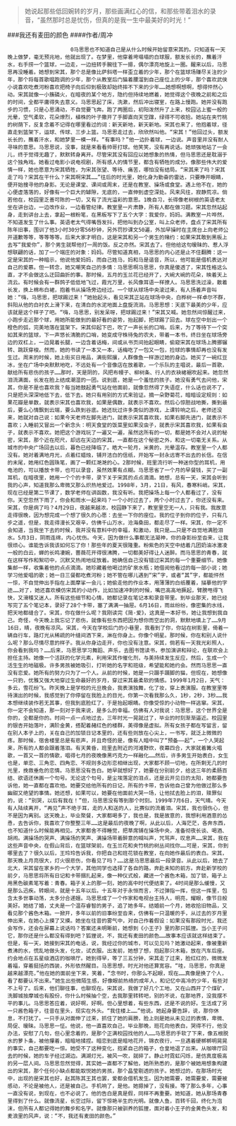 > 她说起那些低回婉转的岁月，那些画满红心的信，和那些带着泪水的录音，“虽然那时总是忧伤，但真的是我一生中最美好的时光！”

###我还有麦田的颜色
####作者/周冲

						0马思思也不知道自己是从什么时候开始留意宋其的。只知道有一天晚上做梦，毫无预兆地，他就出现了。在梦里，他穿着垮塌塌的白球服，额发长长的，蘸着汗水，右手捞一个篮球，一边走，一边扭转手腕往下一摁，偶尔漂亮地旋上一圈。醒来以后，马思思再没睡着。她想到宋其，那个总是像比萨斜塔一样歪立着的少年，那个在篮球场赚尽关注的少年，那个将每首歌唱跑调的少年，那个从教室后门猫着腰溜到自己座位上的少年，那个喜欢武侠小说喜欢吃煮河粉喜欢把椅子向后仰到极致却始终摔不下来的少年……她想啊想啊，想得怦然心动。宋其就像一小簇磷火，在暗夜的某个地方，隐约但持续地燃着，她觉得这个夜晚之前和之后的时间，全都平庸得失去意义。马思思起了床，洗漱，然后冲出寝室，在路上慢跑。她并没有跑步的习惯，只是心思涌动，不自觉要飞奔。跑了两圈后，初阳泼然升了上来，校园沾上蜜一般的光晕，空气柔软，花朵燎烈，植株的叶子撒开了手脚直向天空蹿，绿得不可收拾。她站在夹竹桃的树荫下，反复念着不记得在哪里看过的词：新天新地，新天新地。宋其也来了，他抱着球，径直走到篮架下，运球、传球、三步上篮。马思思走过去，欣欣然叫他。“宋其！”他回过头，额发长长的，蘸着汗水，和她梦里一模一样。“有事吗？”他一边扑着球，一边说。声音里并没有耐人寻味的意思。马思思说，没事，就是来看看帅哥打球。他笑笑，没有再说话。她顽强地站了一会儿，终于觉得无趣了，默默转身离开。尽管宋其没有回应以她想象的热情，但马思思还是耽溺于这个独角戏。她看过电影小说电视剧，所有感人的情节里，都含有牺牲的成分。像那些伟大的爱情一样，她也愿意为宋其牺牲，为宋其张望、等待、痛苦，哪怕没有结局。“宋其来了吗？宋其走了吗？宋其在干什么？宋其啊宋其……”往后的时光里，她化身为勤奋的雷达，只要睁开眼睛，便开始搜寻他的身影。无论是课堂、课间或周末，还是在教室、操场或食堂。遇上他不在，她的心便虚落落的，好像有一个巨大的罅隙，无底的，一直伸到虚空深处。风来风往，寂静荒凉。倘若他在，校园里乏善可陈的一切，又有了流光溢彩的意思。1晚自习，长得像老树根的英语老太坐在讲台边，一边改作业，一边看管纪律。教室里一片肃静，所有人都在做习题。宋其忽然站起身，走到讲台上去，拿起一根粉笔，在黑板写下了五个大字：我爱你，妈妈。满教室一片哗然，不知道发生了什么事。英语老太气得嘴唇发抖，把他叫到办公室，叫上众老师，盘点了宋其所有陈年旧事，围训了他3小时30分零56秒钟，另外罚抄课文50遍，外加早操时在主席台上向老师公开道歉等等，等等等等。后来大家才明白，这是宋其和另一个男生的赌约：如果宋其敢到黑板上去写“我爱你”，那个男生就帮他打一周的饭。反之亦然。宋其去了。但他给这句暧昧的、惹人浮想联翩的话，加了一个端庄的对象：妈妈。尽管知道真相，马思思的内心还是止不住翻腾：这一定是宋其的一种暗示，他说他爱妈妈，而自己姓马，妈和马是谐音，所以，他可能是借机表达对自己的爱慕。但一转念，她又嘲笑自己的多情：马思思啊马思思，你真是傻透了，宋其性格这么直，才不会做这么迂回曲折的事。那时候，五月的玉兰花已经开了，大碗大碗的花朵，映着天上流云。有时候会有一群鸽子低低地飞过，霞光万里，长风像耳语一样撩人。马思思洗过澡，散着长发，换上棉布白裙，抱着书从操场旁边经过。一个球从球场中央滚过来，有人扬着声音叫她：“嗨，马思思，把球踢过来！”她抬起头，看见宋其正站在球场中央，白桦树一样卓尔不群，斜阳从他的白衬衣上滑下来，在清白的水泥地面上盘旋流淌。马思思想：天底下最美的少年，应该就是这个样子了吧。“嗨，马思思，别发呆呀，把球踢过来！”宋其又喊。她忽然间惊醒过来，小跑步走近那个球，用她所能做到的最好看的姿势，抬起脚，把球踢了回去。球在空中划出一个橙色的弧，完美地落在篮架下。宋其仰起下巴，吹了一声长长的口哨。后来，为了等待下一个突如其来的篮球，下一声悠长清脆的口哨，她变成守株待兔的农夫，带着一本书，终日坐在球场旁边的双杠上，一边晃着长腿，一边含着话梅，间或从书页间抬起眼睛，偷窥宋其在球场上腾挪辗转、跳跃穿梭。然而，她的书读了一本又一本，话梅吃了一包又一包，捡球的事情却再也没有发生过。周末的时候，她上街买日用品，满街熙攘，人群像鱼一样游过她的身边。她买了一碗红豆冰，坐在广场中央默默地吃，不远处有一个音像店在放着歌，一个乐队的主唱说，最后一首歌，献给所有悲伤的孩子……那时，天是阴的，风把布幔子、柳树条、行人的衣袂裙裾吹起来。她忽然泪流满面，长发在脸上结成潮湿的一团。说到底，她是一个羞怯的孩子。她没有勇气去问他，宋其，你是不是也喜欢我？每当她鼓起勇气站在他面前，就像忽然得了失语症，什么话也说不了，只是把头深深地低下去，低下去。她只有用别的方式来验证。摘一朵野菊花，暗暗设定规则：如果花瓣是单数，就表示宋其也喜欢我，如果是偶数，就表示不喜欢。然后心惊胆战地撕，撕到最后，要么心情飘到云端，要么跌到谷底。她还玩过许多类似的游戏，上课铃响之后，老师还没来，她就对自己说：如果今天老师左脚先进门，就表示宋其喜欢我，如果右脚先进门，就表示不喜欢；入睡前又冒出一个新念头：明天食堂的饭菜里如果没虫子，就表示宋其喜欢我，如果有虫子，就表示不喜欢。她把这个游戏玩了一遍又一遍，虽然这所有的一切，都是她不会对人说的秘密，宋其，那个近在咫尺，却远在天边的宋其，一直都在这个秘密之外，和这一切毫无关系。从城市的中央广场回去以后，暮色已经降临了。皓大一轮月，米黄的，光晕温存。教室里一个人都没有。她对着满地月光，点着红蜡烛，铺开洁白的信纸，开始写一封永远寄不出去的长信。在信的末尾，她用红色圆珠笔，画了一颗红滟滟的心。2那时候，班里流行听一种迷你型的耳机，用电池的，可以播放卡带，也可以录音，虽然效果有点糊。马思思省了一个月的早餐钱，买了一副耳机，在暗夜里，她用一个个的卡带，录下关于宋其的点点滴滴。她想，总有一天，宋其会听到我的心声，知道我那么卑微又那么炽热地爱过。1998年，3月，21日，有风，春寒料峭。宋其，现在已经是第二节课了，数学老师在讲函数，我没有听。我把操场上每一个人都看过了，没有你。天空忽然下雨了，你会和雨水一起来吗？一个小时过去了，两个小时过去了，你还没有来。宋其，你是病了吗？4月29日，夜越来越浓，校园静下来了，教室里空无一人，只有我。我故意走得很晚，因为想完成一个想了很久的心愿：去坐一下你的座位。我的位子到你的位子，只有几步之遥，但是，我走得漫长又艰辛，仿佛千山万水，沧海桑田，都走尽了一样。宋其，你一定不会知道，当我坐下去的时候，我并没有意料中的幸福，和激动，我只是……只是不自觉地满脸泪水。5月3日，阴雨连绵，内心忧伤。今天，因为做什么事都无法凝神，你的身影纷至沓来，让我很烦心。谁能告诉我该如何忘了你！那些年的夏天很隆重。粉紫色的天空中结着几团奶油冰激凌一般的白云，蝉的长鸣凄婉，蔷薇花开得很沸腾，一切都美好得让人迷醉。而马思思的青春，就在这样写作和絮叨中，沉默又热闹地绽放着。她确信自己没有错过宋其的每一个重要细节。她像集邮一样，收集着他的点点滴滴。她珍藏着他喝过的矿泉水瓶；她借阅他看过的每一部小说；她学习他爱唱的歌；她一日三餐都吃煮河粉；她不管在哪儿遇到“宋”字，或者“其”字，都能怦然一惊，不自觉伸出手指在上面摩挲一会儿；她偷走他的作业本，用薄薄的白纸覆着，描摹他的字迹……对了，她还喜欢模仿宋其的小动作，比如加速冲刺的时候，嘴巴高高地撅起，臂膀甩得飞快，又滑稽又迷人。所有这些细节和心情，她都记录在笔记本和录音带里。到毕业那天，她已经写完了五个笔记本，录好了28个卡带，塞了满满一抽屉。6月16日，雨丝纷纷，像密集的水线，把天地都缝合了。宋其，你在做什么呢？我刚读完《简·爱》，这真是一本好书，她让我想到我自己。奇怪，今天晚上我忘记了悲伤，就像有些东西把因为想你而空出的洞，默默地填上了……9月16日，晴，夜晚有凉风。宋其，今天在学校后门的小巷里，我看到了你，你站在树影里，倚着一辆自行车，路灯光从稀疏的叶缝间洒下来，淋在你身上。你像个明星。那时候，你在和别人说什么呢？那么尽情尽意的样子。我从你身边走开，你也没有注意。宋其，倘若有一天我光彩照人，你会看到我吗？……后来，马思思学习舞蹈、声乐，去图书馆读书，参加演讲和辩论，在联欢会上担任主持。她像一个活跃的化学元素，利用宋其作催化剂，与美持续发生反应，然后，生成一个活生生的地磁极。许多男孩被她吸引，打听她的名字和班级，希望能和她约会。然而马思思一直没有恋爱。她所有的努力只为了一个人。从前的时候，她是一只蹑手蹑脚的猫，但现在，她想像一只豹，优雅又强大地穿过生命最好的岁月，穿过宋其最柔软的情感。1999年1月2日，天气：多云，雪花纷飞。昨天晚上是学校的元旦晚会，我表演独舞，化了妆，穿上表演服。在教室里等待演出的时候，我感觉到了你停留在我脸上的目光，你第一次看我那么久，1秒，2秒，3秒……我本想继续装作若无其事，但我到底脸红了，于是抬起眼睛。你像受惊的小动物一样逃窜。宋其，你一定不会知道，那一刻对于我来说，是多么的幸福。仿佛有人对我说：马思思，这个世界全是你的，全都是你的。时间一点一点地过去，三年时光一晃就过了，毕业的时刻渐渐逼近。校园里的银杏开始落叶，满阶金黄，搭配着赭红色的楼群，美得像是虚拟。所有女孩子都在写留言，留在别人本子上的，关在自己的加锁日记本里的，还有些则放在心尖上，一书写，就泛上微微的疼。那时候，宿舍楼里总是有悲声，并且奇怪的是，像有人暗中叫了“预备——起”，一个人哭起来，所有的人都会跟着落泪。有天黄昏，班里去附近的河滩野炊，夜幕四合，大家就着篝火唱歌，一首又一首的情歌，唱得七月的夜晚像黑巧克力一样融化……然后，许多男生开始表白，女生也是，单恋、三角恋、四角恋、不规则多边形恋相继出现，大家都不顾一切地，在所剩无几的时光里，挽救垂危的恋情。马思思没有告白。她早就想好了，她要在分别前夕，给这三年的柔肠百结、欲语还休画一个句号。无论这个句号，是尘埃落定的泪点，还是云开见日的太阳，她都要告诉他，她一直都在喜欢他。她要交给他所有的日记，所有的卡带，告诉他自己曾为他做过那么多幽甜又绝望的事情。她还想，如果可以，她要在他面前大哭一场，让他拭去脸上的泪，赎罪似的，说：“别哭，以后有我在！”但，马思思没有等到那个时刻。1999年7月6日，天气晴。今天有人陆续离开，“再见”声不绝于耳，走的人和送的人，比赛似的流着泪。宋其，我也很伤心，但不是因为离别。这天晚上，毕业聚餐，大家都喝多了，我也是，我是故意的，我想利用酒意的怂恿，去告诉你，我喜欢了你整整三年……这是最后的夜晚了啊，从此以后，人海茫茫，各奔东西，也不知道什么时候能再相见。大家都舍不得睡觉，把草席铺在操场中央，准备彻夜长谈、喝酒、胡闹。满操场的哭声、满操场的笑声、满操场带着醉意的喊叫声，咒骂声，叹息声……宋其，我在这些声音中央，在假山背后，在篮球架前，在玉兰花和夹竹桃的树丛间找你……可是，宋其，你到哪里去了？很久以后，王玲玲告诉我，你把自己和班花锁在教室，在向她作最后的表白。宋其，那天晚上月亮很大，灯火很悲伤，你看见了吗？……这是马思思最后一段录音。从此以后，她去了北大，宋其留在家乡的一个大学，其他同学也选择了各自的路，奔赴未知的前方。奔赴新学校的前夕，马思思将所有日记和卡带捆扎起来，像一种仪式般，藏进一个酱色木箱，加了锁，箱子上用黑色碳素笔写着：青春。箱子关上的那一刻，她的高中时代便结束了。4时间是那么缓慢，又是那么迅疾。转眼间，就是十五年以后。十五年对于永恒而言，不过弹指一挥，但这一挥里，包含太多世事动荡，太多分合递嬗。马思思成了一个作家和电视台主持人，明亮，耀眼，像节日般美好。她结了婚，丈夫是一个温存睿智的男子，追了她多年。结婚前一个月，她收拾旧物品，又看见那个酱色木箱。一掀开，多年以前的旧事纷至沓来，仿佛有一只温暖的手，从过去的岁月里伸出来，在她心上摸了又摸。她坐在往昔的雾气中，对自己作着假设：如果没有那段时光，我还会写作，还会在屏幕上说话吗？答案还未明晰前，她想到《小王子》里的那只狐狸。当小王子问它，那你还是什么都没有得到吧？狐狸说，不，我还有麦田的颜色……故事本应该就这样结束了。但是，有一天，她接到宋其的电话，说，我经过你的城市，可以见见吗？她激动起来，像被重新煮沸的水，慌乱地做头发，化妆，试衣服。出发前，她想了想，抱起那只木箱，放在汽车后座。约会地点在五星级酒店的咖啡厅。她到得早，等了三五分钟，宋其走了过来，脸红红的，微微发着福，穿着挺括的西装，外形依然醒目。马思思想，时光对他还算宽容。“哇，马思思，你真是越来越漂亮，”他在她的面前坐下来，笑着，“念书时，你那么不起眼，现在……真像是换了个人，看了都要认不出来。”她生出些微陌生感，好像眼前热络的成年人，和记忆中高冷的少年，有些对不上号了。后来，他们聊往事，也聊现在。宋其说，我做了好几个工地，又在山西开了个煤矿，洗脚城按摩城也有股份，你什么时候抽个空，去我那里转转吧，别的不说，在那地界，没我摆不平的事儿。马思思答应着，说好啊，好啊。但心里想着，有些东西，还是不说的好。生活成了另一只酱色箱子，往昔在里头，现实在外头。“我住楼上……”他说。她起身要告辞，说，那你休息，不打扰了。一只手从对面伸了过来，抓住了她的肩膀，脸上则是她从未见过的表情，卑微、局促、暧昧。马思思一怔。他说，他一直喜欢自己，毕业那晚，班花向他表白，哭得不行，他没办法，安慰了几句，但心里念着的，是那个正满校园找他的人……马思思的手软了下来，像五根脱水的萝卜条，被他攥着，暗暗地揉捏。暗恋到底是暗地花开，锦衣夜行，一旦遇着硬梆梆明晃晃的事实，自己都要吃一惊。她受不了这种变化，抱紧自己的箱子，仓皇地退了出来。从咖啡厅回去的时候，她的车子经过湖边。满湖灯光，被风一吹，就碎了。静止时霓虹闪烁，是仿真度极高的另一层人间。马思思忽然觉得，其实她一直都不了解他，她所熟悉的，是那个被她用想象构建出的宋其，那个任何小缺点都能取悦她的男孩，那个晶莹剔透的孩子。她想过的，在那场时光中，出现的是宋其也好，赵其陈其王其也罢，爱都会借机发生。因为她需要，她需要爱，需要被感动，不论是被他人，还是被自己。手机响了，是他。她摁掉了，没有接。等了那么多年，心事一直没有说，到现在，也不必说了。他的告白是真是假，同样不再重要。她知道，她从那场青春里得到了什么。就像流星，长空过际，留下惊艳半生的光明。就像人鱼，百转千回，终化为泡沫，但所有人都记得她的舞步和名字。就像那只被驯养的狐狸，面对着小王子的金黄色头发，和麦浪里的风声，说：“不，我还有麦田的颜色。”			  		